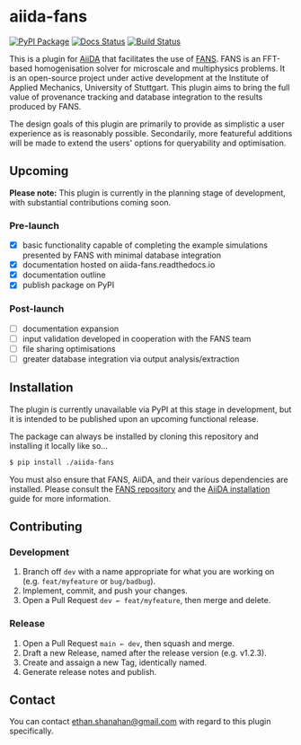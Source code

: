 
# aiida-fans

[![PyPI Package][pypi-badge]][pypi-link]
[![Docs Status][docs-badge]][docs-link]
[![Build Status][ci-badge]][ci-link]

This is a plugin for [AiiDA][aiida-link] that facilitates the use of [FANS][FANS-link]. FANS is an FFT-based homogenisation solver for microscale and multiphysics problems. It is an open-source project under active development at the Institute of Applied Mechanics, University of Stuttgart. This plugin aims to bring the full value of provenance tracking and database integration to the results produced by FANS.

The design goals of this plugin are primarily to provide as simplistic a user experience as is reasonably possible. Secondarily, more featureful additions will be made to extend the users' options for queryability and optimisation.

## Upcoming
**Please note:** This plugin is currently in the planning stage of development, with substantial contributions coming soon.

### Pre-launch
- [x] basic functionality capable of completing the example simulations presented by FANS with minimal database integration
- [x] documentation hosted on aiida-fans.readthedocs.io
- [x] documentation outline
- [x] publish package on PyPI

### Post-launch
- [ ] documentation expansion
- [ ] input validation developed in cooperation with the FANS team
- [ ] file sharing optimisations
- [ ] greater database integration via output analysis/extraction 

## Installation
The plugin is currently unavailable via PyPI at this stage in development, but it is intended to be published upon an upcoming functional release.

The package can always be installed by cloning this repository and installing it locally like so...

```bash
$ pip install ./aiida-fans
```

You must also ensure that FANS, AiiDA, and their various dependencies are installed. Please consult the [FANS repository][FANS-link] and the [AiiDA installation][aiida-install-link] guide for more information.

## Contributing

### Development
1. Branch off `dev` with a name appropriate for what you are working on (e.g. `feat/myfeature` or `bug/badbug`).
2. Implement, commit, and push your changes.
3. Open a Pull Request `dev ← feat/myfeature`, then merge and delete.

### Release
1. Open a Pull Request `main ← dev`, then squash and merge.
2. Draft a new Release, named after the release version (e.g. v1.2.3).
3. Create and assaign a new Tag, identically named.
3. Generate release notes and publish.

## Contact

You can contact ethan.shanahan@gmail.com with regard to this plugin specifically.

<!-- URLs -->
[pypi-badge]: https://badge.fury.io/py/aiida-fans.svg
[pypi-link]: https://badge.fury.io/py/aiida-fans
[release-badge]: https://img.shields.io/github/v/release/ethan-shanahan/aiida-fans?include_prereleases
[release-link]: https://github.com/ethan-shanahan/aiida-fans/releases
[ci-badge]: https://github.com/ethan-shanahan/aiida-fans/actions/workflows/ci.yml/badge.svg?branch=main
[ci-link]: https://github.com/ethan-shanahan/aiida-fans/actions
[cov-badge]: https://coveralls.io/repos/github/ethan-shanahan/aiida-fans/badge.svg?branch=main
[cov-link]: https://coveralls.io/github/ethan-shanahan/aiida-fans?branch=main
[docs-badge]: https://readthedocs.org/projects/aiida-fans/badge
[docs-link]: http://aiida-fans.readthedocs.io/

[aiida-link]: https://www.aiida.net/
[aiida-install-link]: https://aiida.readthedocs.io/projects/aiida-core/en/latest/installation/index.html
[FANS-link]: https://github.com/DataAnalyticsEngineering/FANS
